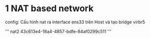 #
# 1 NAT based network


config: Cấu hình nat ra interface ens33 trên Host và tạo bridge virbr5

'''
<network>
  <name>nat2</name>
  <uuid>43c613e4-18a4-4857-bdfe-84af0299c511</uuid>
  <forward dev='ens33' mode='nat'>
    <interface dev='ens33'/>
  </forward>
  <bridge name='virbr5' stp='on' delay='2'/>
  <mac address='52:54:00:c1:7c:e5'/>
  <ip address='172.16.10.1' netmask='255.255.255.0'>
    <dhcp>
      <range start='172.16.10.100' end='172.16.10.253'/>
    </dhcp>
  </ip>
</network> 
'''
